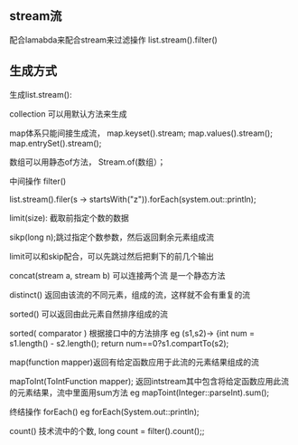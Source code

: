 ## stream流
配合lamabda来配合stream来过滤操作 list.stream().filter()

## 生成方式
生成list.stream():

collection 可以用默认方法来生成

map体系只能间接生成流， map.keyset().stream; map.values().stream(); map.entrySet().stream();

数组可以用静态of方法， Stream.of(数组）；



中间操作 filter()

list.stream().filer(s -> startsWith("z")).forEach(system.out::println);

limit(size): 截取前指定个数的数据

sikp(long n);跳过指定个数参数，然后返回剩余元素组成流

limit可以和skip配合，可以先跳过然后把剩下的前几个输出

concat(stream a, stream b) 可以连接两个流 是一个静态方法

distinct() 返回由该流的不同元素，组成的流，这样就不会有重复的流

sorted() 可以返回由此元素自然排序组成的流

sorted( comparator ) 根据接口中的方法排序 eg (s1,s2)-> {int num = s1.length() - s2.length(); return num==0?s1.compartTo(s2);

map(function mapper)返回有给定函数应用于此流的元素结果组成的流

mapToInt(ToIntFunction mapper); 返回intstream其中包含将给定函数应用此流的元素结果，流中里面用sum方法 eg mapToint(Integer::parseInt).sum();

终结操作 forEach() eg forEach(System.out::println);

count() 技术流中的个数,  long count = filter().count();;

